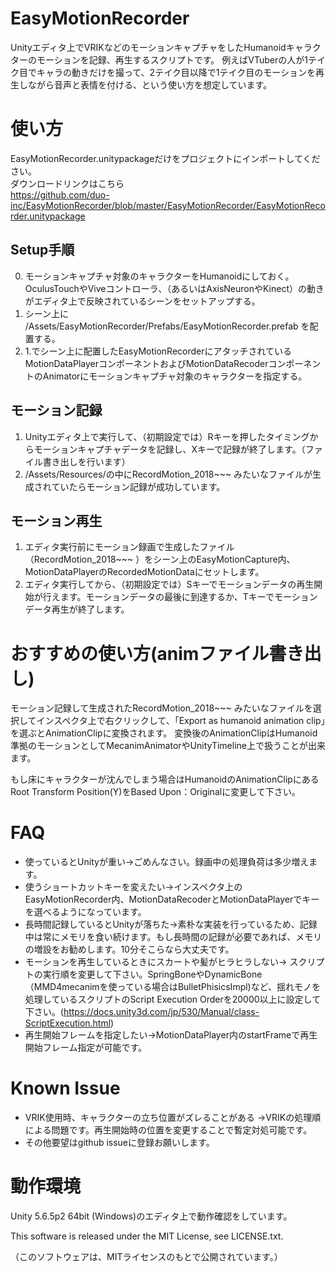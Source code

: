# EasyMotionRecorder
Unityエディタ上でVRIKなどのモーションキャプチャをしたHumanoidキャラクターのモーションを記録、再生するスクリプトです。
例えばVTuberの人が1テイク目でキャラの動きだけを撮って、2テイク目以降で1テイク目のモーションを再生しながら音声と表情を付ける、という使い方を想定しています。


# 使い方
EasyMotionRecorder.unitypackageだけをプロジェクトにインポートしてください。  
ダウンロードリンクはこちら  
https://github.com/duo-inc/EasyMotionRecorder/blob/master/EasyMotionRecorder/EasyMotionRecorder.unitypackage

## Setup手順
0. モーションキャプチャ対象のキャラクターをHumanoidにしておく。OculusTouchやViveコントローラ、（あるいはAxisNeuronやKinect）の動きがエディタ上で反映されているシーンをセットアップする。
1. シーン上に /Assets/EasyMotionRecorder/Prefabs/EasyMotionRecorder.prefab を配置する。
2. 1.でシーン上に配置したEasyMotionRecorderにアタッチされているMotionDataPlayerコンポーネントおよびMotionDataRecoderコンポーネントのAnimatorにモーションキャプチャ対象のキャラクターを指定する。

## モーション記録
1. Unityエディタ上で実行して、（初期設定では）Rキーを押したタイミングからモーションキャプチャデータを記録し、Xキーで記録が終了します。（ファイル書き出しを行います）
2. /Assets/Resources/の中にRecordMotion_2018~~~ みたいなファイルが生成されていたらモーション記録が成功しています。

## モーション再生
1. エディタ実行前にモーション録画で生成したファイル（RecordMotion_2018~~~ ）をシーン上のEasyMotionCapture内、MotionDataPlayerのRecordedMotionDataにセットします。
2. エディタ実行してから、（初期設定では）Sキーでモーションデータの再生開始が行えます。モーションデータの最後に到達するか、Tキーでモーションデータ再生が終了します。

# おすすめの使い方(animファイル書き出し)
モーション記録して生成されたRecordMotion_2018~~~ みたいなファイルを選択してインスペクタ上で右クリックして、「Export as humanoid animation clip」を選ぶとAnimationClipに変換されます。
変換後のAnimationClipはHumanoid準拠のモーションとしてMecanimAnimatorやUnityTimeline上で扱うことが出来ます。

もし床にキャラクターが沈んでしまう場合はHumanoidのAnimationClipにあるRoot Transform Position(Y)をBased Upon：Originalに変更して下さい。

# FAQ
- 使っているとUnityが重い→ごめんなさい。録画中の処理負荷は多少増えます。
- 使うショートカットキーを変えたい→インスペクタ上のEasyMotionRecorder内、MotionDataRecoderとMotionDataPlayerでキーを選べるようになっています。
- 長時間記録しているとUnityが落ちた→素朴な実装を行っているため、記録中は常にメモリを食い続けます。もし長時間の記録が必要であれば、メモリの増設をお勧めします。10分そこらなら大丈夫です。
- モーションを再生しているときにスカートや髪がヒラヒラしない→ スクリプトの実行順を変更して下さい。SpringBoneやDynamicBone（MMD4mecanimを使っている場合はBulletPhisicsImpl)など、揺れモノを処理しているスクリプトのScript Execution Orderを20000以上に設定して下さい。(https://docs.unity3d.com/jp/530/Manual/class-ScriptExecution.html)
- 再生開始フレームを指定したい→MotionDataPlayer内のstartFrameで再生開始フレーム指定が可能です。

# Known Issue
- VRIK使用時、キャラクターの立ち位置がズレることがある →VRIKの処理順による問題です。再生開始時の位置を変更することで暫定対処可能です。
- その他要望はgithub issueに登録お願いします。

# 動作環境
Unity 5.6.5p2 64bit (Windows)のエディタ上で動作確認をしています。


This software is released under the MIT License, see LICENSE.txt.

（このソフトウェアは、MITライセンスのもとで公開されています。）

